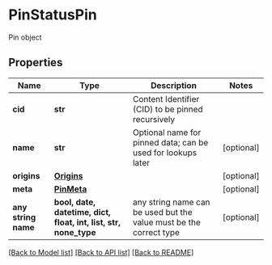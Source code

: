 # PinStatusPin

Pin object

## Properties
Name | Type | Description | Notes
------------ | ------------- | ------------- | -------------
**cid** | **str** | Content Identifier (CID) to be pinned recursively | 
**name** | **str** | Optional name for pinned data; can be used for lookups later | [optional] 
**origins** | [**Origins**](Origins.md) |  | [optional] 
**meta** | [**PinMeta**](PinMeta.md) |  | [optional] 
**any string name** | **bool, date, datetime, dict, float, int, list, str, none_type** | any string name can be used but the value must be the correct type | [optional]

[[Back to Model list]](../README.md#documentation-for-models) [[Back to API list]](../README.md#documentation-for-api-endpoints) [[Back to README]](../README.md)


